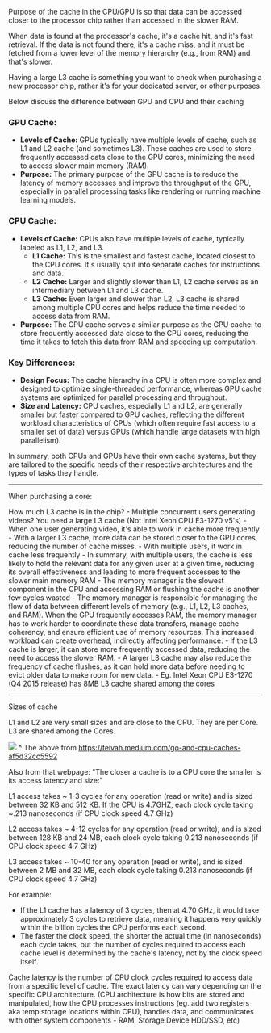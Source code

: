 Purpose of the cache in the CPU/GPU is so that data can be accessed closer to the processor chip rather than accessed in the slower RAM. 

When data is found at the processor's cache, it's a cache hit, and it's fast retrieval. If the data is not found there, it's a cache miss, and it must be fetched from a lower level of the memory hierarchy (e.g., from RAM) and that's slower.

Having a large L3 cache is something you want to check when purchasing a new processor chip, rather it's for your dedicated server, or other purposes.

Below discuss the difference between GPU and CPU and their caching
### GPU Cache:
- **Levels of Cache:** GPUs typically have multiple levels of cache, such as L1 and L2 cache (and sometimes L3). These caches are used to store frequently accessed data close to the GPU cores, minimizing the need to access slower main memory (RAM).
- **Purpose:** The primary purpose of the GPU cache is to reduce the latency of memory accesses and improve the throughput of the GPU, especially in parallel processing tasks like rendering or running machine learning models.

### CPU Cache:
- **Levels of Cache:** CPUs also have multiple levels of cache, typically labeled as L1, L2, and L3.
  - **L1 Cache:** This is the smallest and fastest cache, located closest to the CPU cores. It's usually split into separate caches for instructions and data.
  - **L2 Cache:** Larger and slightly slower than L1, L2 cache serves as an intermediary between L1 and L3 cache.
  - **L3 Cache:** Even larger and slower than L2, L3 cache is shared among multiple CPU cores and helps reduce the time needed to access data from RAM.
- **Purpose:** The CPU cache serves a similar purpose as the GPU cache: to store frequently accessed data close to the CPU cores, reducing the time it takes to fetch this data from RAM and speeding up computation.

### Key Differences:
- **Design Focus:** The cache hierarchy in a CPU is often more complex and designed to optimize single-threaded performance, whereas GPU cache systems are optimized for parallel processing and throughput.
- **Size and Latency:** CPU caches, especially L1 and L2, are generally smaller but faster compared to GPU caches, reflecting the different workload characteristics of CPUs (which often require fast access to a smaller set of data) versus GPUs (which handle large datasets with high parallelism).

In summary, both CPUs and GPUs have their own cache systems, but they are tailored to the specific needs of their respective architectures and the types of tasks they handle.

---

When purchasing a core:

How much L3 cache is in the chip? 
	- Multiple concurrent users generating videos? You need a large L3 cache (Not Intel Xeon CPU E3-1270 v5's)
		- When one user generating video, it's able to work in cache more frequently
			- With a larger L3 cache, more data can be stored closer to the GPU cores, reducing the number of cache misses.
		- With multiple users, it work in cache less frequently
			- In summary, with multiple users, the cache is less likely to hold the relevant data for any given user at a given time, reducing its overall effectiveness and leading to more frequent accesses to the slower main memory RAM
		- The memory manager is the slowest component in the CPU and accessing RAM or flushing the cache is another few cycles wasted
			- The memory manager is responsible for managing the flow of data between different levels of memory (e.g., L1, L2, L3 caches, and RAM). When the GPU frequently accesses RAM, the memory manager has to work harder to coordinate these data transfers, manage cache coherency, and ensure efficient use of memory resources. This increased workload can create overhead, indirectly affecting performance.
			- If the L3 cache is larger, it can store more frequently accessed data, reducing the need to access the slower RAM.
			- A larger L3 cache may also reduce the frequency of cache flushes, as it can hold more data before needing to evict older data to make room for new data.
			- Eg. Intel Xeon CPU E3-1270 (Q4 2015 release) has 8MB L3 cache shared among the cores


---

Sizes of cache

L1 and L2 are very small sizes and are close to the CPU. They are per Core.
L3 are shared among the Cores.

![](https://i.imgur.com/mdjer2g.png)
^ The above from https://teivah.medium.com/go-and-cpu-caches-af5d32cc5592


Also from that webpage:
"The closer a cache is to a CPU core the smaller is its access latency and size:"

L1 access takes ~ 1-3 cycles for any operation (read or write) and is sized between 32 KB and 512 KB. If the CPU is 4.7GHZ, each clock cycle taking ~.213 nanoseconds (if CPU clock speed 4.7 GHz)

L2 access takes ~ 4-12 cycles for any operation (read or write), and is sized between 128 KB and 24 MB, each clock cycle taking 0.213 nanoseconds (if CPU clock speed 4.7 GHz)

L3 access takes ~ 10-40 for any operation (read or write), and is sized between 2 MB and 32 MB, each clock cycle taking 0.213 nanoseconds (if CPU clock speed 4.7 GHz)


For example:
- If the L1 cache has a latency of 3 cycles, then at 4.70 GHz, it would take approximately 3 cycles to retrieve data, meaning it happens very quickly within the billion cycles the CPU performs each second.
- The faster the clock speed, the shorter the actual time (in nanoseconds) each cycle takes, but the number of cycles required to access each cache level is determined by the cache's latency, not by the clock speed itself.

Cache latency is the number of CPU clock cycles required to access data from a specific level of cache. The exact latency can vary depending on the specific CPU architecture. (CPU architecture is how bits are stored and manipulated, how the CPU processes instructions (eg. add two registers aka temp storage locations within CPU), handles data, and communicates with other system components - RAM, Storage Device HDD/SSD, etc)
